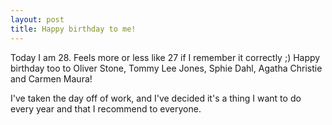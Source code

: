 ```yaml
---
layout: post
title: Happy birthday to me!
---
```


Today I am 28. Feels more or less like 27 if I remember it correctly ;)
Happy birthday too to Oliver Stone, Tommy Lee Jones, Sphie Dahl, Agatha Christie and Carmen Maura!

I've taken the day off of work, and I've decided it's a thing I want to do every year and that I recommend to everyone.
